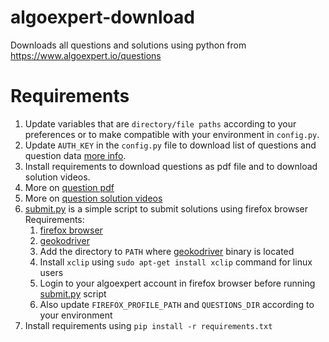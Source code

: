 # algoexpert-download
Downloads all questions and solutions using python from https://www.algoexpert.io/questions 

# Requirements
1. Update variables that are `directory/file paths` according to your preferences or to make compatible with your environment in `config.py`.
2. Update `AUTH_KEY` in the `config.py` file to download list of questions and question data [more info][question-data-readme].
3. Install requirements to download questions as pdf file and to download solution videos.
4. More on [question pdf][question-pdf-readme]
5. More on [question solution videos][question-solution-videos-readme]
6. [submit.py][solution-submitter] is a simple script to submit solutions using firefox browser
   Requirements:
    1. [firefox browser][firefox-browser]
    2. [geokodriver][firefox-geokodriver]
    3. Add the directory to `PATH` where [geokodriver][firefox-geokodriver] binary is located
    4. Install `xclip` using `sudo apt-get install xclip` command for linux users
    5. Login to your algoexpert account in firefox browser before running [submit.py][solution-submitter] script
    6. Also update `FIREFOX_PROFILE_PATH` and `QUESTIONS_DIR` according to your environment
7. Install requirements using `pip install -r requirements.txt`


[question-data-readme]: ./downloaders/question_data/README.md
[question-pdf-readme]: ./downloaders/question_pdf/README.md
[question-solution-videos-readme]: ./downloaders/question_solution/README.md
[solution-submitter]: ./submit.py
[firefox-browser]: https://www.mozilla.org/en-US/firefox/new/
[firefox-geokodriver]: https://github.com/mozilla/geckodriver/releases
